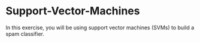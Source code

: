 # Support-Vector-Machines
In this exercise, you will be using support vector machines (SVMs) to build a spam classifier. 
